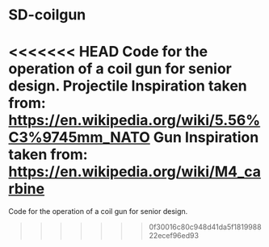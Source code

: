 # SD-coilgun
<<<<<<< HEAD
Code for the operation of a coil gun for senior design. 
Projectile Inspiration taken from: https://en.wikipedia.org/wiki/5.56%C3%9745mm_NATO
Gun Inspiration taken from: https://en.wikipedia.org/wiki/M4_carbine
=======
Code for the operation of a coil gun for senior design.
>>>>>>> 0f30016c80c948d41da5f181998822ecef96ed93
